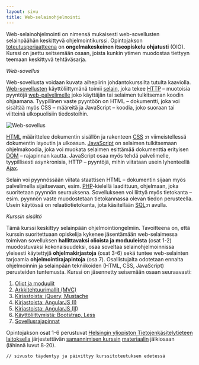 ```yaml
---
layout: sivu
title: Web-selainohjelmointi
---
```


Web-selainohjelmointi on nimensä mukaisesti web-sovellusten selainpäähän keskittyvä ohjelmointikurssi. Opintojakson 
[toteutusperiaatteena](toteutus/) 
on **ongelmakeskeinen itseopiskelu ohjatusti** (OIO). Kurssi on jaettu seitsemään osaan, joista kunkin ytimen muodostaa tiettyyn teemaan keskittyvä tehtäväsarja. 

*Web-sovellus*

Web-sovellusta voidaan kuvata aihepiirin johdantokurssilta tutulta kaaviolla. [Web-sovellusten][web_sovellus] käyttöliittymänä toimii [selain][selain], joka tekee [HTTP][http] – muotoisia pyyntöjä [web-palvelimelle][palvelin] joko käyttäjän tai selaimen tulkitseman koodin ohjaamana. Tyypillinen vaste pyyntöön on HTML – dokumentti, joka voi sisältää myös CSS – määreitä ja JavaScript – koodia, joko suoraan tai viitteinä ulkopuolisiin tiedostoihin.

![Web-sovellus]({{site.baseurl}}/img/web_kaavio.png "Web-sovellus")

[HTML][html] määrittelee dokumentin sisällön ja rakenteen [CSS][css] :n viimeistellessä dokumentin layoutin ja ulkoasun. [JavaScript][js] on selaimen tulkitsemaan ohjelmakoodia, joka voi muokata selaimen esittämää dokumenttia erityisen [DOM][dom] – rajapinnan kautta. JavaScript osaa myös tehdä palvelimelle, tyypillisesti asynkronisia, HTTP – pyyntöjä, mihin viitataan usein lyhenteellä [Ajax][ajax].

Selain voi pyynnössään viitata staattisen HTML – dokumentin sijaan myös palvelimella sijaitsevaan, esim. [PHP][php]-kielellä laadittuun, ohjelmaan, joka suoritetaan pyynnön seurauksena. Sovellukseen voi liittyä myös tietokanta – esim. pyynnön vaste muodostetaan tietokannassa olevan tiedon perusteella. Usein käytössä on relaatiotietokanta, jota käsitellään [SQL][sql]:n avulla.

[web_sovellus]: https://en.wikipedia.org/wiki/Web_application "Web-sovellus"
[selain]: https://en.wikipedia.org/wiki/Web_browser "Web-selain"
[http]: https://fi.wikipedia.org/wiki/HTTP  "Hypertext Transfer Protocol"
[palvelin]: https://fi.wikipedia.org/wiki/WWW-palvelin "Web-palvelin"
[html]: https://fi.wikipedia.org/wiki/HTML "Hypertext Markup Language"
[css]: https://fi.wikipedia.org/wiki/CSS "Cascading Style Sheets"
[js]: https://fi.wikipedia.org/wiki/JavaScript "JavaScript"
[dom]: https://fi.wikipedia.org/wiki/Document_Object_Model "Document Object Model"
[ajax]: https://fi.wikipedia.org/wiki/Ajax_%28ohjelmointi%29 "Asynchronous JavaScript And XML"
[php]: https://fi.wikipedia.org/wiki/PHP "PHP: Hypertext Preprocessor"
[sql]: https://fi.wikipedia.org/wiki/SQL "Structured Query Language"

*Kurssin sisältö*

Tämä kurssi keskittyy selainpään ohjelmointiongelmiin. Tavoitteena on, että kurssin suoritettuaan opiskelija kykenee jäsentämään web-selaimessa toimivan sovelluksen **hallittavaksi olioista ja moduuleista** (osat 1-2) muodostuvaksi kokonaisuudeksi, osaa soveltaa selainohjelmoinnissa yleisesti käytettyjä **ohjelmakirjastoja** (osat 3-6) sekä tuntee web-selainten tarjoamia **ohjelmointirajapintoja** (osa 7). Osallistujalta odotetaan ennalta ohjelmoinnin ja selainpään tekniikoiden (HTML, CSS, JavaScript) perusteiden tuntemusta. Kurssi on jäsennetty seisemään osaan seuraavasti:

1. [Oliot ja moduulit](osa1/)
2. [Arkkitehtuurimallit (MVC)](osa2/)
3. [Kirjastoista: jQuery, Mustache](osa3/)
4. [Kirjastoista: AngularJS (I)](osa4/)
5. [Kirjastoista: AngularJS (II)](osa5/)
6. [Käyttöliittymistä: Bootstrap, Less](osa6/)
7. [Sovellusrajapinnat](osa7/)

Opintojakson osat 1-6 perustuvat [Helsingin yliopiston Tietojenkäsitelytieteen laitoksella](https://www.cs.helsinki.fi/) järjestettävän [samannimisen kurssin](https://www.cs.helsinki.fi/courses/582354/2015/s/k/1) [materiaalin](http://web-selainohjelmointi.github.io) jälkiosaan (lähinnä luvut 8-20).

~~~
// sivusto täydentyy ja päivittyy kurssitoteutuksen edetessä
~~~
